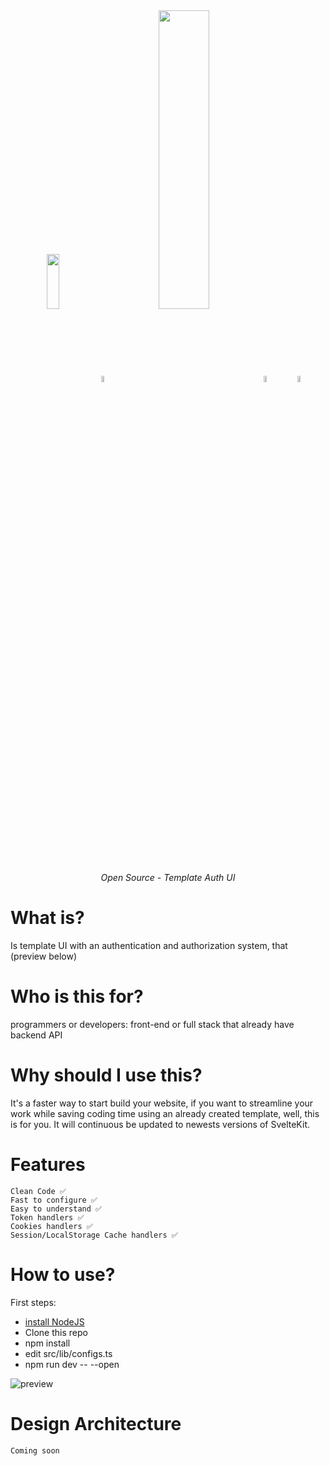 <div align="center">
<a href="https://nodejs.org/en/" target="_blank" title="NodeJS"> <img src="https://cdn.jsdelivr.net/gh/devicons/devicon/icons/nodejs/nodejs-plain-wordmark.svg" align="center" height="15%" width="20%"><a/>
<a href="https://www.typescriptlang.org/" target="_blank" title="TypeScript"> <img src="https://cdn.jsdelivr.net/gh/devicons/devicon/icons/typescript/typescript-plain.svg" align="center" height="5%" width="10%"><a/>
<a href="https://kit.svelte.dev/" target="_blank" title="FastAPI"> <img src="https://cdn.jsdelivr.net/gh/devicons/devicon/icons/svelte/svelte-original-wordmark.svg" align="center" height="35%" width="40%"><a/>
<a href="https://pt.wikipedia.org/wiki/HTML5" target="_blank" title="HTML5"> <img src="https://cdn.jsdelivr.net/gh/devicons/devicon/icons/html5/html5-plain-wordmark.svg" align="center" height="5%" width="10%"><a/>
<a href="https://pt.wikipedia.org/wiki/CSS3" target="_blank" title="CSS3"> <img src="https://cdn.jsdelivr.net/gh/devicons/devicon/icons/css3/css3-plain-wordmark.svg" align="center" height="5%" width="10%"><a/>
</div>
<p align="center">
    <em>Open Source - Template Auth UI</em>
</p>

# What is?

Is template UI with an authentication and authorization system, that <br>
(preview below)
    

# Who is this for?
programmers or developers: front-end or full stack that already have backend API

# Why should I use this?

It's a faster way to start build your website, if you want to streamline your work while saving coding time using an already created template, well, this is for you.
It will continuous be updated to newests versions of SvelteKit.


# Features
    Clean Code ✅
    Fast to configure ✅
    Easy to understand ✅
    Token handlers ✅
    Cookies handlers ✅
    Session/LocalStorage Cache handlers ✅

# How to use?
    
First steps: <br>

<ul>
    <li> <a href="https://nodejs.org/en/download/"> install NodeJS </a> </li>
    <li> Clone this repo </li>
    <li> npm install </li>
    <li> edit src/lib/configs.ts </li>
    <li> npm run dev -- --open</li>
</ul>


<img align="center" alt="preview" src="https://user-images.githubusercontent.com/94759569/188048889-81bbb600-8c40-4353-a167-5a0d431c2341.gif" >

# Design Architecture
    Coming soon
    
    
